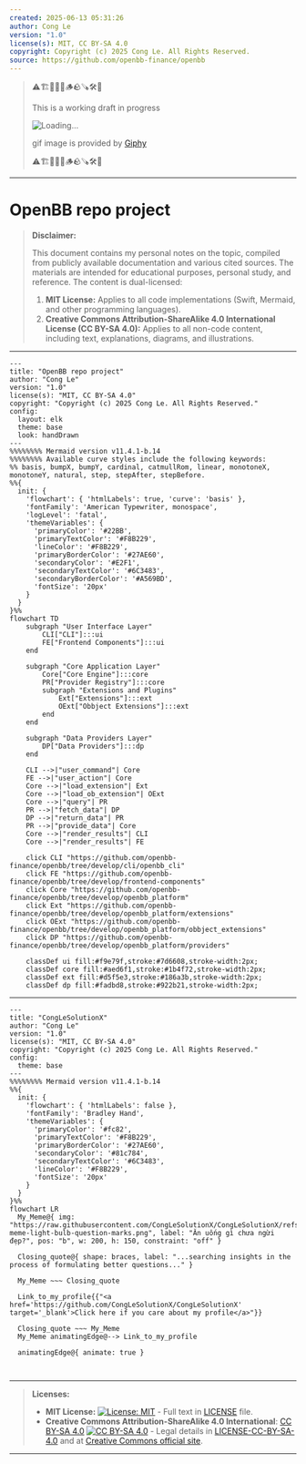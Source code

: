 ```yaml
---
created: 2025-06-13 05:31:26
author: Cong Le
version: "1.0"
license(s): MIT, CC BY-SA 4.0
copyright: Copyright (c) 2025 Cong Le. All Rights Reserved.
source: https://github.com/openbb-finance/openbb
---
```



> ⚠️🏗️🚧🦺🧱🪵🪨🪚🛠️👷
> 
> This is a working draft in progress
> 
> ![Loading...](https://media3.giphy.com/media/v1.Y2lkPTc5MGI3NjExNnllemVldmoyYm82cTc3cW5kbG04eWljYnAzY2dwcGdqam1pZ3ZobSZlcD12MV9pbnRlcm5hbF9naWZfYnlfaWQmY3Q9Zw/gKVdeHpwce7TdHDyaK/giphy.gif)
>
> gif image is provided by [Giphy](https://giphy.com)
> 
> ⚠️🏗️🚧🦺🧱🪵🪨🪚🛠️👷


----




# OpenBB repo project
> **Disclaimer:**
>
> This document contains my personal notes on the topic,
> compiled from publicly available documentation and various cited sources.
> The materials are intended for educational purposes, personal study, and reference.
> The content is dual-licensed:
> 1. **MIT License:** Applies to all code implementations (Swift, Mermaid, and other programming languages).
> 2. **Creative Commons Attribution-ShareAlike 4.0 International License (CC BY-SA 4.0):** Applies to all non-code content, including text, explanations, diagrams, and illustrations.
---

```mermaid
---
title: "OpenBB repo project"
author: "Cong Le"
version: "1.0"
license(s): "MIT, CC BY-SA 4.0"
copyright: "Copyright (c) 2025 Cong Le. All Rights Reserved."
config:
  layout: elk
  theme: base
  look: handDrawn
---
%%%%%%%% Mermaid version v11.4.1-b.14
%%%%%%%% Available curve styles include the following keywords:
%% basis, bumpX, bumpY, cardinal, catmullRom, linear, monotoneX, monotoneY, natural, step, stepAfter, stepBefore.
%%{
  init: {
    'flowchart': { 'htmlLabels': true, 'curve': 'basis' },
    'fontFamily': 'American Typewriter, monospace',
    'logLevel': 'fatal',
    'themeVariables': {
      'primaryColor': '#22BB',
      'primaryTextColor': '#F8B229',
      'lineColor': '#F8B229',
      'primaryBorderColor': '#27AE60',
      'secondaryColor': '#E2F1',
      'secondaryTextColor': '#6C3483',
      'secondaryBorderColor': '#A569BD',
      'fontSize': '20px'
    }
  }
}%%
flowchart TD
    subgraph "User Interface Layer"
        CLI["CLI"]:::ui
        FE["Frontend Components"]:::ui
    end

    subgraph "Core Application Layer"
        Core["Core Engine"]:::core
        PR["Provider Registry"]:::core
        subgraph "Extensions and Plugins"
            Ext["Extensions"]:::ext
            OExt["Obbject Extensions"]:::ext
        end
    end

    subgraph "Data Providers Layer"
        DP["Data Providers"]:::dp
    end

    CLI -->|"user_command"| Core
    FE -->|"user_action"| Core
    Core -->|"load_extension"| Ext
    Core -->|"load_ob_extension"| OExt
    Core -->|"query"| PR
    PR -->|"fetch_data"| DP
    DP -->|"return_data"| PR
    PR -->|"provide_data"| Core
    Core -->|"render_results"| CLI
    Core -->|"render_results"| FE

    click CLI "https://github.com/openbb-finance/openbb/tree/develop/cli/openbb_cli"
    click FE "https://github.com/openbb-finance/openbb/tree/develop/frontend-components"
    click Core "https://github.com/openbb-finance/openbb/tree/develop/openbb_platform"
    click Ext "https://github.com/openbb-finance/openbb/tree/develop/openbb_platform/extensions"
    click OExt "https://github.com/openbb-finance/openbb/tree/develop/openbb_platform/obbject_extensions"
    click DP "https://github.com/openbb-finance/openbb/tree/develop/openbb_platform/providers"

    classDef ui fill:#f9e79f,stroke:#7d6608,stroke-width:2px;
    classDef core fill:#aed6f1,stroke:#1b4f72,stroke-width:2px;
    classDef ext fill:#d5f5e3,stroke:#186a3b,stroke-width:2px;
    classDef dp fill:#fadbd8,stroke:#922b21,stroke-width:2px;
```

----

<!-- 
```mermaid
%% Current Mermaid version
info
```  -->


```mermaid
---
title: "CongLeSolutionX"
author: "Cong Le"
version: "1.0"
license(s): "MIT, CC BY-SA 4.0"
copyright: "Copyright (c) 2025 Cong Le. All Rights Reserved."
config:
  theme: base
---
%%%%%%%% Mermaid version v11.4.1-b.14
%%{
  init: {
    'flowchart': { 'htmlLabels': false },
    'fontFamily': 'Bradley Hand',
    'themeVariables': {
      'primaryColor': '#fc82',
      'primaryTextColor': '#F8B229',
      'primaryBorderColor': '#27AE60',
      'secondaryColor': '#81c784',
      'secondaryTextColor': '#6C3483',
      'lineColor': '#F8B229',
      'fontSize': '20px'
    }
  }
}%%
flowchart LR
  My_Meme@{ img: "https://raw.githubusercontent.com/CongLeSolutionX/CongLeSolutionX/refs/heads/main/assets/images/My-meme-light-bulb-question-marks.png", label: "Ăn uống gì chưa ngừi đẹp?", pos: "b", w: 200, h: 150, constraint: "off" }

  Closing_quote@{ shape: braces, label: "...searching insights in the process of formulating better questions..." }
    
  My_Meme ~~~ Closing_quote
    
  Link_to_my_profile{{"<a href='https://github.com/CongLeSolutionX/CongLeSolutionX' target='_blank'>Click here if you care about my profile</a>"}}

  Closing_quote ~~~ My_Meme
  My_Meme animatingEdge@--> Link_to_my_profile
  
  animatingEdge@{ animate: true }



```

---
>**Licenses:**
>
>- **MIT License:**  [![License: MIT](https://img.shields.io/badge/License-MIT-yellow.svg)](LICENSE) - Full text in [LICENSE](LICENSE) file.
>- **Creative Commons Attribution-ShareAlike 4.0 International**: [CC BY-SA 4.0](https://creativecommons.org/licenses/by-sa/4.0/) [![CC BY-SA 4.0](https://licensebuttons.net/l/by-sa/4.0/88x31.png)](https://creativecommons.org/licenses/by-sa/4.0/) - Legal details in [LICENSE-CC-BY-SA-4.0](THE_PAST/LICENSE-CC-BY-SA-4.0) and at [Creative Commons official site](https://creativecommons.org/licenses/by-sa/4.0/).
>
---
